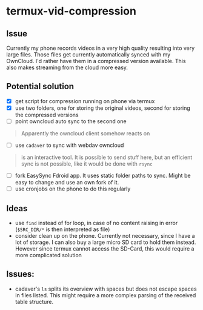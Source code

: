 # termux-vid-compression

## Issue
Currently my phone records videos in a very high quality resulting into very large files. Those files get currently automatically synced with my OwnCloud. 
I'd rather have them in a compressed version available. This also makes streaming from the cloud more easy.

## Potential solution
- [x] get script for compression running on phone via termux
- [x] use two folders, one for storing the original videos, second for storing the compressed versions
- [ ] point owncloud auto sync to the second one
> Apparently the owncloud client somehow reacts on
- [ ] use `cadaver` to sync with webdav owncloud
> is an interactive tool. It is possible to send stuff here, but an efficient sync is not possible, like it would be done with `rsync`
- [ ] fork EasySync Fdroid app. It uses static folder paths to sync. Might be easy to change and use an own fork of it.
- [ ] use cronjobs on the phone to do this regularly

## Ideas 
* use `find` instead of for loop, in case of no content raising in error (`$SRC_DIR/*` is then interpreted as file)
* consider clean up on the phone. Currently not necessary, since I have a lot of storage. I can also buy a large micro SD card to hold them instead. However since termux cannot access the SD-Card, this would require a more complicated solution


## Issues:
* cadaver's `ls` splits its overview with spaces but does not escape spaces in files listed.
  This might require a more complex parsing of the received table structure.
